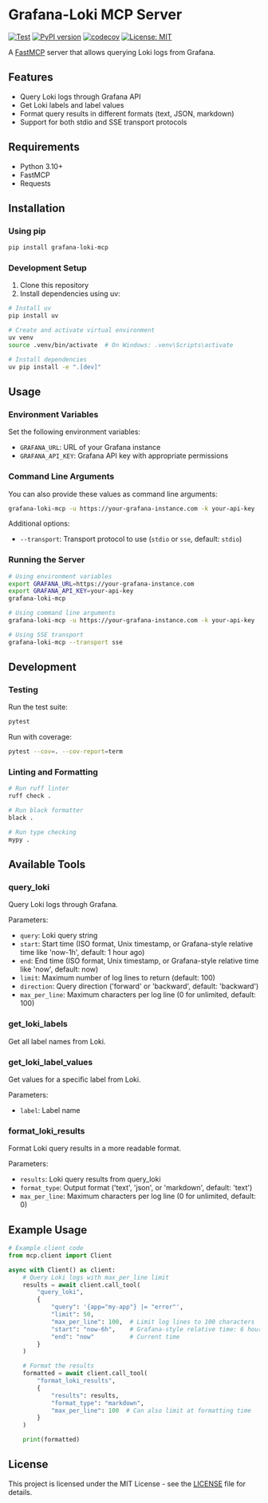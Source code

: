 # Grafana-Loki MCP Server

[![Test](https://github.com/tumf/grafana-loki-mcp/actions/workflows/test.yml/badge.svg)](https://github.com/tumf/grafana-loki-mcp/actions/workflows/test.yml)
[![PyPI version](https://badge.fury.io/py/grafana-loki-mcp.svg)](https://badge.fury.io/py/grafana-loki-mcp)
[![codecov](https://codecov.io/gh/tumf/grafana-loki-mcp/branch/main/graph/badge.svg)](https://codecov.io/gh/tumf/grafana-loki-mcp)
[![License: MIT](https://img.shields.io/badge/License-MIT-yellow.svg)](https://opensource.org/licenses/MIT)

A [FastMCP](https://github.com/jlowin/fastmcp) server that allows querying Loki logs from Grafana.

## Features

- Query Loki logs through Grafana API
- Get Loki labels and label values
- Format query results in different formats (text, JSON, markdown)
- Support for both stdio and SSE transport protocols

## Requirements

- Python 3.10+
- FastMCP
- Requests

## Installation

### Using pip

```bash
pip install grafana-loki-mcp
```

### Development Setup

1. Clone this repository
2. Install dependencies using uv:

```bash
# Install uv
pip install uv

# Create and activate virtual environment
uv venv
source .venv/bin/activate  # On Windows: .venv\Scripts\activate

# Install dependencies
uv pip install -e ".[dev]"
```

## Usage

### Environment Variables

Set the following environment variables:

- `GRAFANA_URL`: URL of your Grafana instance
- `GRAFANA_API_KEY`: Grafana API key with appropriate permissions

### Command Line Arguments

You can also provide these values as command line arguments:

```bash
grafana-loki-mcp -u https://your-grafana-instance.com -k your-api-key
```

Additional options:
- `--transport`: Transport protocol to use (`stdio` or `sse`, default: `stdio`)

### Running the Server

```bash
# Using environment variables
export GRAFANA_URL=https://your-grafana-instance.com
export GRAFANA_API_KEY=your-api-key
grafana-loki-mcp

# Using command line arguments
grafana-loki-mcp -u https://your-grafana-instance.com -k your-api-key

# Using SSE transport
grafana-loki-mcp --transport sse
```

## Development

### Testing

Run the test suite:

```bash
pytest
```

Run with coverage:

```bash
pytest --cov=. --cov-report=term
```

### Linting and Formatting

```bash
# Run ruff linter
ruff check .

# Run black formatter
black .

# Run type checking
mypy .
```

## Available Tools

### query_loki

Query Loki logs through Grafana.

Parameters:
- `query`: Loki query string
- `start`: Start time (ISO format, Unix timestamp, or Grafana-style relative time like 'now-1h', default: 1 hour ago)
- `end`: End time (ISO format, Unix timestamp, or Grafana-style relative time like 'now', default: now)
- `limit`: Maximum number of log lines to return (default: 100)
- `direction`: Query direction ('forward' or 'backward', default: 'backward')
- `max_per_line`: Maximum characters per log line (0 for unlimited, default: 100)

### get_loki_labels

Get all label names from Loki.

### get_loki_label_values

Get values for a specific label from Loki.

Parameters:
- `label`: Label name

### format_loki_results

Format Loki query results in a more readable format.

Parameters:
- `results`: Loki query results from query_loki
- `format_type`: Output format ('text', 'json', or 'markdown', default: 'text')
- `max_per_line`: Maximum characters per log line (0 for unlimited, default: 0)

## Example Usage

```python
# Example client code
from mcp.client import Client

async with Client() as client:
    # Query Loki logs with max_per_line limit
    results = await client.call_tool(
        "query_loki",
        {
            "query": '{app="my-app"} |= "error"',
            "limit": 50,
            "max_per_line": 100,  # Limit log lines to 100 characters
            "start": "now-6h",    # Grafana-style relative time: 6 hours ago
            "end": "now"          # Current time
        }
    )

    # Format the results
    formatted = await client.call_tool(
        "format_loki_results",
        {
            "results": results,
            "format_type": "markdown",
            "max_per_line": 100  # Can also limit at formatting time
        }
    )

    print(formatted)
```

## License

This project is licensed under the MIT License - see the [LICENSE](LICENSE) file for details.
